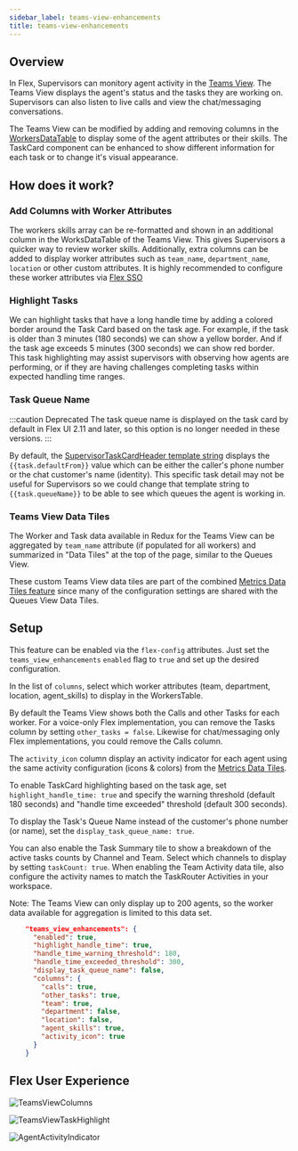 ```yaml
---
sidebar_label: teams-view-enhancements
title: teams-view-enhancements
---
```


## Overview
 In Flex, Supervisors can monitory agent activity in the [Teams View](https://www.twilio.com/docs/flex/end-user-guide/insights/monitor-agent-activity). The Teams View displays the agent's status and the tasks they are working on. Supervisors can also listen to live calls and view the chat/messaging conversations. 

The Teams View can be modified by adding and removing columns in the [WorkersDataTable](https://www.twilio.com/docs/flex/developer/ui/components#add-columns-to-workersdatatable) to display some of the agent attributes or their skills.  The TaskCard component can be enhanced to show different information for each task or to change it's visual appearance.

## How does it work?

### Add Columns with Worker Attributes
The workers skills array can be re-formatted and shown in an additional column in the WorksDataTable of the Teams View.  This gives Supervisors a quicker way to review worker skills. Additionally, extra columns can be added to display worker attributes such as `team_name`, `department_name`, `location` or other custom attributes. It is highly recommended to configure these worker attributes via [Flex SSO](https://www.twilio.com/docs/flex/admin-guide/setup/sso-configuration#flex-insights)

### Highlight Tasks
We can highlight tasks that have a long handle time by adding a colored border around the Task Card based on the task age. For example, if the task is older than 3 minutes (180 seconds) we can show a yellow border. And if the task age exceeds 5 minutes (300 seconds) we can show red border. This task highlighting may assist supervisors with observing how agents are performing, or if they are having challenges completing tasks within expected handling time ranges.  

### Task Queue Name

:::caution Deprecated
The task queue name is displayed on the task card by default in Flex UI 2.11 and later, so this option is no longer needed in these versions.
:::

By default, the [SupervisorTaskCardHeader template string](https://www.twilio.com/docs/flex/developer/ui/v1/localization-and-templating#list-of-available-content-strings) displays the `{{task.defaultFrom}}` value which can be either the caller's phone number or the chat customer's name (identity).  This specific task detail may not be useful for Supervisors so we could change that template string to `{{task.queueName}}` to be able to see which queues the agent is working in. 

### Teams View Data Tiles
The Worker and Task data available in Redux for the Teams View can be aggregated by `team_name` attribute (if populated for all workers) and summarized in "Data Tiles" at the top of the page, similar to the Queues View.

These custom Teams View data tiles are part of the combined [Metrics Data Tiles feature](metrics-data-tiles.md) since many of the configuration settings are shared with the Queues View Data Tiles.

## Setup

This feature can be enabled via the `flex-config` attributes. Just set the `teams_view_enhancements` `enabled` flag to `true` and set up the desired configuration.

In the list of `columns`, select which worker attributes (team, department, location, agent_skills) to display in the WorkersTable.

By default the Teams View shows both the Calls and other Tasks for each worker.  For a voice-only Flex implementation, you can remove the Tasks column by setting `other_tasks = false`. Likewise for chat/messaging only Flex implementations, you could remove the Calls column.

The `activity_icon` column display an activity indicator for each agent using the same activity configuration (icons & colors) from the [Metrics Data Tiles](metrics-data-tiles.md).

To enable TaskCard highlighting based on the task age, set `highlight_handle_time: true` and specify the warning threshold (default 180 seconds) and "handle time exceeded" threshold (default 300 seconds).

To display the Task's Queue Name instead of the customer's phone number (or name), set the `display_task_queue_name: true`.

You can also enable the Task Summary tile to show a breakdown of the active tasks counts by Channel and Team. Select which channels to display by setting `taskCount: true`.  When enabling the Team Activity data tile, also configure the activity names to match the TaskRouter Activities in your workspace.

Note: The Teams View can only display up to 200 agents, so the worker data available for aggregation is limited to this data set.

```json
    "teams_view_enhancements": {
      "enabled": true,
      "highlight_handle_time": true,
      "handle_time_warning_threshold": 180,
      "handle_time_exceeded_threshold": 300,
      "display_task_queue_name": false,
      "columns": {
        "calls": true,
        "other_tasks": true,
        "team": true,
        "department": false,
        "location": false,
        "agent_skills": true,
        "activity_icon": true
      }
    }
```

## Flex User Experience

![TeamsViewColumns](/img/features/teams-view-enhancements/teams-view-columns.png)

![TeamsViewTaskHighlight](/img/features/teams-view-enhancements/TeamsViewTaskHighlight.png)

![AgentActivityIndicator](/img/features/teams-view-enhancements/AgentActivityIndicator.png)
